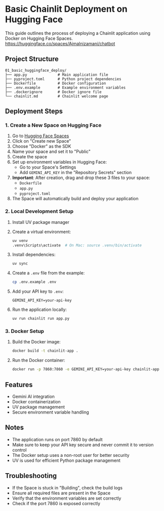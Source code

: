# Basic Chainlit Deployment on Hugging Face

This guide outlines the process of deploying a Chainlit application using Docker on Hugging Face Spaces.
https://huggingface.co/spaces/Ajmalnizamani/chatbot

## Project Structure

```
01_basic_huggingface_deploy/
├── app.py              # Main application file
├── pyproject.toml      # Python project dependencies
├── Dockerfile          # Docker configuration
├── .env.example        # Example environment variables
├── .dockerignore       # Docker ignore file
└── chainlit.md         # Chainlit welcome page
```

## Deployment Steps

### 1. Create a New Space on Hugging Face

1. Go to [Hugging Face Spaces](https://huggingface.co/spaces)
2. Click on "Create new Space"
3. Choose "Docker" as the SDK
4. Name your space and set it to "Public"
5. Create the space
6. Set up environment variables in Hugging Face:
   - Go to your Space's Settings
   - Add `GEMINI_API_KEY` in the "Repository Secrets" section
7. **Important**: After creation, drag and drop these 3 files to your space:
   - `Dockerfile`
   - `app.py`
   - `pyproject.toml`
8. The Space will automatically build and deploy your application


### 2. Local Development Setup

1. Install UV package manager

2. Create a virtual environment:
   ```bash
   uv venv
   .venv\Scripts\activate  # On Mac: source .venv/bin/activate
   ```
3. Install dependencies:
   ```bash
   uv sync
   ```

4. Create a `.env` file from the example:
   ```bash
   cp .env.example .env
   ```

5. Add your API key to `.env`:
   ```
   GEMINI_API_KEY=your-api-key
   ```

6. Run the application locally:
   ```bash
   uv run chainlit run app.py
   ```

### 3. Docker Setup

1. Build the Docker image:
   ```bash
   docker build -t chainlit-app .
   ```

2. Run the Docker container:
   ```bash
   docker run -p 7860:7860 -e GEMINI_API_KEY=your-api-key chainlit-app
   ```

## Features

- Gemini AI integration
- Docker containerization
- UV package management
- Secure environment variable handling

## Notes

- The application runs on port 7860 by default
- Make sure to keep your API key secure and never commit it to version control
- The Docker setup uses a non-root user for better security
- UV is used for efficient Python package management

## Troubleshooting

- If the Space is stuck in "Building", check the build logs
- Ensure all required files are present in the Space
- Verify that the environment variables are set correctly
- Check if the port 7860 is exposed correctly
